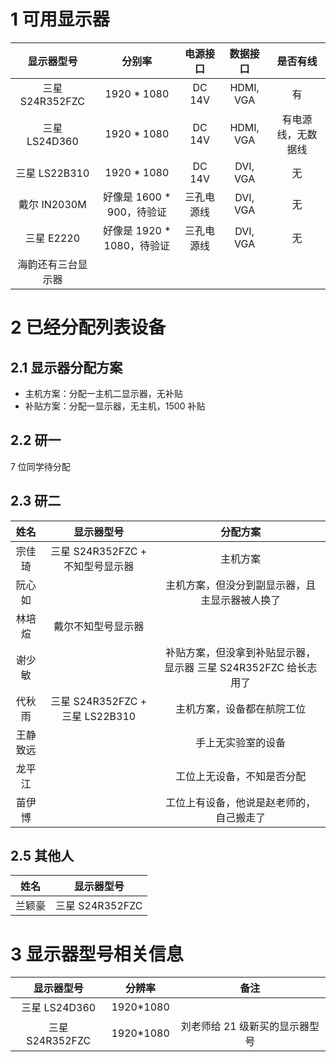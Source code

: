 # 1 可用显示器

|     显示器型号     |           分别率            |  电源接口  | 数据接口  |      是否有线      |
| :----------------: | :-------------------------: | :--------: | :-------: | :----------------: |
|  三星 S24R352FZC   |        1920 \* 1080         |   DC 14V   | HDMI, VGA |         有         |
|   三星 LS24D360    |        1920 \* 1080         |   DC 14V   | HDMI, VGA | 有电源线，无数据线 |
|   三星 LS22B310    |        1920 \* 1080         |   DC 14V   | DVI, VGA  |         无         |
|    戴尔 IN2030M    | 好像是 1600 \* 900，待验证  | 三孔电源线 | DVI, VGA  |         无         |
|     三星 E2220     | 好像是 1920 \* 1080，待验证 | 三孔电源线 | DVI, VGA  |         无         |
| 海韵还有三台显示器 |                             |            |           |

# 2 已经分配列表设备

## 2.1 显示器分配方案

- 主机方案：分配一主机二显示器，无补贴
- 补贴方案：分配一显示器，无主机，1500 补贴

## 2.2 研一

7 位同学待分配

## 2.3 研二

|   姓名   |            显示器型号            |                            分配方案                             |
| :------: | :------------------------------: | :-------------------------------------------------------------: |
|  宗佳琦  | 三星 S24R352FZC + 不知型号显示器 |                            主机方案                             |
|  阮心如  |                                  |         主机方案，但没分到副显示器，且主显示器被人换了          |
|  林培煊  |        戴尔不知型号显示器        |                                                                 |
|  谢少敏  |                                  | 补贴方案，但没拿到补贴显示器，显示器 三星 S24R352FZC 给长志用了 |
|  代秋雨  | 三星 S24R352FZC + 三星 LS22B310  |                   主机方案，设备都在航院工位                    |
| 王静致远 |                                  |                       手上无实验室的设备                        |
|  龙平江  |                                  |                   工位上无设备，不知是否分配                    |
|  苗伊博  |                                  |            工位上有设备，他说是赵老师的，自己搬走了             |

## 2.5 其他人

|  姓名  |   显示器型号    |
| :----: | :-------------: |
| 兰颖豪 | 三星 S24R352FZC |

# 3 显示器型号相关信息

|   显示器型号    |   分辨率   |              备注              |
| :-------------: | :--------: | :----------------------------: |
|  三星 LS24D360  | 1920\*1080 |                                |
| 三星 S24R352FZC | 1920\*1080 | 刘老师给 21 级新买的显示器型号 |
